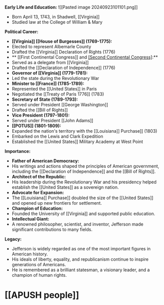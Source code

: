 
**Early Life and Education:**
![[Pasted image 20240923101101.png]]
* Born April 13, 1743, in Shadwell, [[Virginia]]
* Studied law at the College of William & Mary

**Political Career:**

* **[[Virginia]] [[House of Burgesses]] (1769-1775):**
 * Elected to represent Albemarle County
 * Drafted the [[Virginia]] Declaration of Rights (1776)
* ** [[First Continental Congress]] and [[Second Continental Congress]](1775-1776):**
 * Served as a delegate from [[Virginia]]
 * Drafted the [[Declaration of Independence]] (1776)
* **Governor of [[Virginia]] (1779-1781):**
 * Led the state during the Revolutionary War
* **Minister to [[France]] (1785-1789):**
 * Represented the [[United States]] in Paris
 * Negotiated the [[Treaty of Paris 1776]] (1783)
* **Secretary of State (1789-1793):**
 * Served under President [[George Washington]]
 * Drafted the [[Bill of Rights]]
* **Vice President (1797-1801):**
 * Served under President [[John Adams]]
* **[[POTUS]] (1801-1809):**
 * Expanded the nation's territory with the [[Louisiana]] Purchase]] (1803)
 * Embarked on the Lewis and Clark Expedition
 * Established the [[United States]] Military Academy at West Point

**Importance:**

* **Father of American Democracy:**
 * His writings and actions shaped the principles of American government, including the [[Declaration of Independence]] and the [[Bill of Rights]].
* **Architect of the Republic:**
 * His leadership during the Revolutionary War and his presidency helped establish the [[United States]] as a sovereign nation.
* **Advocate for Expansion:**
 * The [[Louisiana]] Purchase]] doubled the size of the [[United States]] and opened up new frontiers for settlement.
* **Champion of Education:**
 * Founded the University of [[Virginia]] and supported public education.
* **Intellectual Giant:**
 * A renowned philosopher, scientist, and inventor, Jefferson made significant contributions to many fields.

**Legacy:**

* Jefferson is widely regarded as one of the most important figures in American history.
* His ideals of liberty, equality, and republicanism continue to inspire generations of Americans.
* He is remembered as a brilliant statesman, a visionary leader, and a champion of human rights.
# [[APUSH people]]